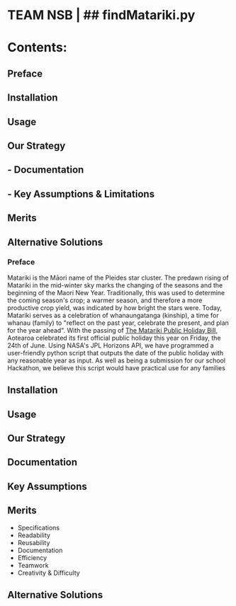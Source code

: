 # **TEAM NSB** | ## findMatariki.py

# Contents:

## Preface

## Installation

## Usage

## Our Strategy

 ## - Documentation
 
 ## - Key Assumptions & Limitations
 
## Merits

## Alternative Solutions

### **Preface**
Matariki is the Māori name of the Pleides star cluster. The predawn rising of Matariki in the mid-winter sky marks the changing of the seasons and the beginning of the Maori New Year. Traditionally, this was used to determine the coming season's crop; a warmer season, and therefore a more productive crop yield, was indicated by how bright the stars were. Today, Matariki serves as a celebration of whanaungatanga (kinship), a time for whanau (family) to "reflect on the past year, celebrate the present, and plan for the year ahead". With the passing of [The Matariki Public Holiday Bill](https://www.parliament.nz/en/pb/bills-and-laws/bills-proposed-laws/document/BILL_115986/te-pire-m%C5%8D-te-hararei-t%C5%ABmatanui-o-te-k%C4%81hui-o-matarikite), Aotearoa celebrated its first official public holiday this year on Friday, the 24th of June. Using NASA's JPL Horizons API, we have programmed a user-friendly python script that outputs the date of the public holiday with any reasonable year as input. As well as being a submission for our school Hackathon, we believe this script would have practical use for any families 

## **Installation**

## **Usage**

## **Our Strategy**
## **Documentation**
## **Key Assumptions** 

## **Merits**
  - Specifications
  - Readability
  - Reusability
  - Documentation
  - Efficiency
  - Teamwork
  - Creativity & Difficulty

## **Alternative Solutions**
